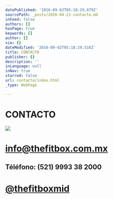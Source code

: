 ```yaml
---
datePublished: '2016-09-02T05:18:29.879Z'
sourcePath: _posts/2016-04-21-contacto.md
inFeed: false
authors: []
hasPage: true
keywords: []
author: []
via: {}
dateModified: '2016-09-02T05:18:29.516Z'
title: CONTACTO
publisher: {}
description: ''
inLanguage: null
inNav: true
starred: false
url: contacto/index.html
_type: WebPage

---
```

# CONTACTO
![](https://the-grid-user-content.s3-us-west-2.amazonaws.com/a803f062-c1fe-4518-9caf-7e2b723fdea7.png)

# info@thefitbox.com.mx

## Téléfono: (521) 9993 38 2000

# [@thefitboxmid][0]

[0]: https://www.instagram.com/thefitboxmid/ "thefitboxmid"
